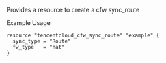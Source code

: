 Provides a resource to create a cfw sync_route

Example Usage

```hcl
resource "tencentcloud_cfw_sync_route" "example" {
  sync_type = "Route"
  fw_type   = "nat"
}
```